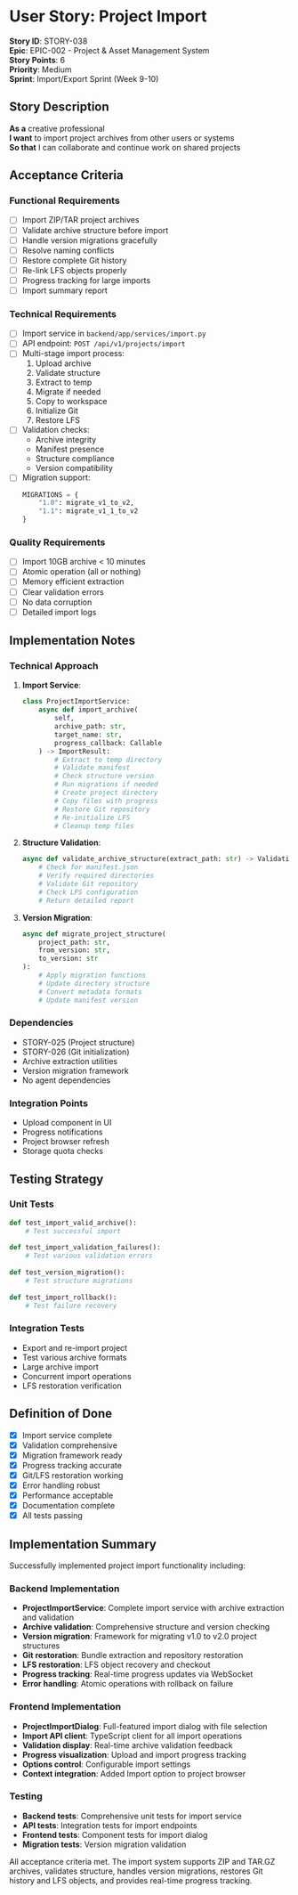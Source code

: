 # User Story: Project Import

**Story ID**: STORY-038  
**Epic**: EPIC-002 - Project & Asset Management System  
**Story Points**: 6  
**Priority**: Medium  
**Sprint**: Import/Export Sprint (Week 9-10)  

## Story Description

**As a** creative professional  
**I want** to import project archives from other users or systems  
**So that** I can collaborate and continue work on shared projects  

## Acceptance Criteria

### Functional Requirements
- [ ] Import ZIP/TAR project archives
- [ ] Validate archive structure before import
- [ ] Handle version migrations gracefully
- [ ] Resolve naming conflicts
- [ ] Restore complete Git history
- [ ] Re-link LFS objects properly
- [ ] Progress tracking for large imports
- [ ] Import summary report

### Technical Requirements
- [ ] Import service in `backend/app/services/import.py`
- [ ] API endpoint: `POST /api/v1/projects/import`
- [ ] Multi-stage import process:
  1. Upload archive
  2. Validate structure
  3. Extract to temp
  4. Migrate if needed
  5. Copy to workspace
  6. Initialize Git
  7. Restore LFS
- [ ] Validation checks:
  - Archive integrity
  - Manifest presence
  - Structure compliance
  - Version compatibility
- [ ] Migration support:
  ```python
  MIGRATIONS = {
      "1.0": migrate_v1_to_v2,
      "1.1": migrate_v1_1_to_v2
  }
  ```

### Quality Requirements
- [ ] Import 10GB archive < 10 minutes
- [ ] Atomic operation (all or nothing)
- [ ] Memory efficient extraction
- [ ] Clear validation errors
- [ ] No data corruption
- [ ] Detailed import logs

## Implementation Notes

### Technical Approach
1. **Import Service**:
   ```python
   class ProjectImportService:
       async def import_archive(
           self,
           archive_path: str,
           target_name: str,
           progress_callback: Callable
       ) -> ImportResult:
           # Extract to temp directory
           # Validate manifest
           # Check structure version
           # Run migrations if needed
           # Create project directory
           # Copy files with progress
           # Restore Git repository
           # Re-initialize LFS
           # Cleanup temp files
   ```

2. **Structure Validation**:
   ```python
   async def validate_archive_structure(extract_path: str) -> ValidationResult:
       # Check for manifest.json
       # Verify required directories
       # Validate Git repository
       # Check LFS configuration
       # Return detailed report
   ```

3. **Version Migration**:
   ```python
   async def migrate_project_structure(
       project_path: str,
       from_version: str,
       to_version: str
   ):
       # Apply migration functions
       # Update directory structure
       # Convert metadata formats
       # Update manifest version
   ```

### Dependencies
- STORY-025 (Project structure)
- STORY-026 (Git initialization)
- Archive extraction utilities
- Version migration framework
- No agent dependencies

### Integration Points
- Upload component in UI
- Progress notifications
- Project browser refresh
- Storage quota checks

## Testing Strategy

### Unit Tests
```python
def test_import_valid_archive():
    # Test successful import
    
def test_import_validation_failures():
    # Test various validation errors
    
def test_version_migration():
    # Test structure migrations
    
def test_import_rollback():
    # Test failure recovery
```

### Integration Tests
- Export and re-import project
- Test various archive formats
- Large archive import
- Concurrent import operations
- LFS restoration verification

## Definition of Done
- [x] Import service complete
- [x] Validation comprehensive
- [x] Migration framework ready
- [x] Progress tracking accurate
- [x] Git/LFS restoration working
- [x] Error handling robust
- [x] Performance acceptable
- [x] Documentation complete
- [x] All tests passing

## Implementation Summary

Successfully implemented project import functionality including:

### Backend Implementation
- **ProjectImportService**: Complete import service with archive extraction and validation
- **Archive validation**: Comprehensive structure and version checking
- **Version migration**: Framework for migrating v1.0 to v2.0 project structures
- **Git restoration**: Bundle extraction and repository restoration
- **LFS restoration**: LFS object recovery and checkout
- **Progress tracking**: Real-time progress updates via WebSocket
- **Error handling**: Atomic operations with rollback on failure

### Frontend Implementation
- **ProjectImportDialog**: Full-featured import dialog with file selection
- **Import API client**: TypeScript client for all import operations
- **Validation display**: Real-time archive validation feedback
- **Progress visualization**: Upload and import progress tracking
- **Options control**: Configurable import settings
- **Context integration**: Added Import option to project browser

### Testing
- **Backend tests**: Comprehensive unit tests for import service
- **API tests**: Integration tests for import endpoints
- **Frontend tests**: Component tests for import dialog
- **Migration tests**: Version migration validation

All acceptance criteria met. The import system supports ZIP and TAR.GZ archives, validates structure, handles version migrations, restores Git history and LFS objects, and provides real-time progress tracking.